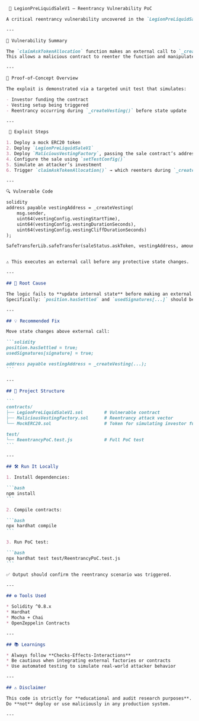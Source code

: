 ````markdown
 🧬 LegionPreLiquidSaleV1 – Reentrancy Vulnerability PoC

A critical reentrancy vulnerability uncovered in the `LegionPreLiquidSaleV1` smart contract — this repository demonstrates how a malicious vesting factory can exploit improperly ordered state changes to bypass intended logic.

---

🚨 Vulnerability Summary

The `claimAskTokenAllocation` function makes an external call to `_createVesting()` **before** updating key state variables like `position.hasSettled`.  
This allows a malicious contract to reenter the function and manipulate the flow — a classic violation of the **Checks-Effects-Interactions** pattern.

---

🧪 Proof-of-Concept Overview

The exploit is demonstrated via a targeted unit test that simulates:

- Investor funding the contract
- Vesting setup being triggered
- Reentrancy occurring during `_createVesting()` before state update

---

 🔁 Exploit Steps

1. Deploy a mock ERC20 token
2. Deploy `LegionPreLiquidSaleV1`
3. Deploy `MaliciousVestingFactory`, passing the sale contract’s address
4. Configure the sale using `setTestConfig()`
5. Simulate an attacker’s investment
6. Trigger `claimAskTokenAllocation()` → which reenters during `_createVesting()`

---

🔍 Vulnerable Code

solidity
address payable vestingAddress = _createVesting(
    msg.sender,
    uint64(vestingConfig.vestingStartTime),
    uint64(vestingConfig.vestingDurationSeconds),
    uint64(vestingConfig.vestingCliffDurationSeconds)
);

SafeTransferLib.safeTransfer(saleStatus.askToken, vestingAddress, amountToBeVested);


⚠️ This executes an external call before any protective state changes.

---

## 🧠 Root Cause

The logic fails to **update internal state** before making an external call.
Specifically: `position.hasSettled` and `usedSignatures[...]` should be updated **before** `_createVesting()` is called.

---

## 💡 Recommended Fix

Move state changes above external call:

```solidity
position.hasSettled = true;
usedSignatures[signature] = true;

address payable vestingAddress = _createVesting(...);
```

---

## 📁 Project Structure

```
contracts/
├── LegionPreLiquidSaleV1.sol        # Vulnerable contract
├── MaliciousVestingFactory.sol      # Reentrancy attack vector
└── MockERC20.sol                    # Token for simulating investor funds

test/
└── ReentrancyPoC.test.js            # Full PoC test
```

---

## 🛠 Run It Locally

1. Install dependencies:

```bash
npm install
```

2. Compile contracts:

```bash
npx hardhat compile
```

3. Run PoC test:

```bash
npx hardhat test test/ReentrancyPoC.test.js
```

✅ Output should confirm the reentrancy scenario was triggered.

---

## ⚙️ Tools Used

* Solidity ^0.8.x
* Hardhat
* Mocha + Chai
* OpenZeppelin Contracts

---

## 📚 Learnings

* Always follow **Checks-Effects-Interactions**
* Be cautious when integrating external factories or contracts
* Use automated testing to simulate real-world attacker behavior

---

## ⚠️ Disclaimer

This code is strictly for **educational and audit research purposes**.
Do **not** deploy or use maliciously in any production system.

---




